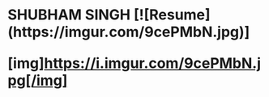 <h1> SHUBHAM SINGH 
[![Resume](https://imgur.com/9cePMbN.jpg)]
  
  [img]https://i.imgur.com/9cePMbN.jpg[/img]
